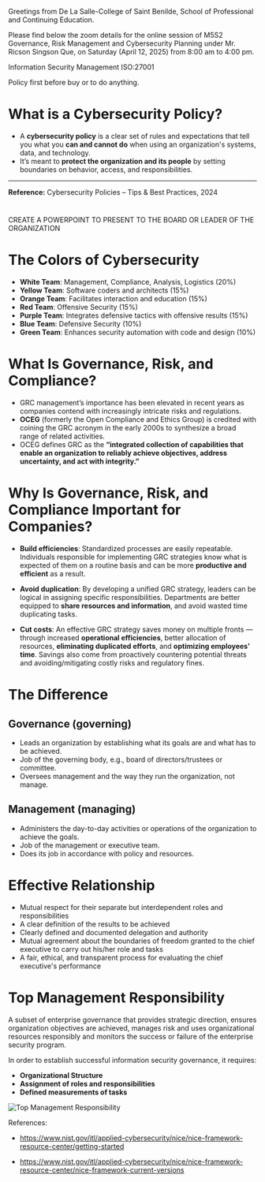 Greetings from De La Salle-College of Saint Benilde, School of Professional and Continuing Education.

Please find below the zoom details for the online session of M5S2 Governance, Risk Management and Cybersecurity Planning under Mr. Ricson Singson Que, on Saturday (April 12, 2025) from 8:00 am to 4:00 pm. 



Information Security Management
ISO:27001


Policy first before buy or to do anything.



# What is a Cybersecurity Policy?

- A **cybersecurity policy** is a clear set of rules and expectations that tell you what you **can and cannot do** when using an organization's systems, data, and technology.
- It’s meant to **protect the organization and its people** by setting boundaries on behavior, access, and responsibilities.

---

**Reference:** Cybersecurity Policies – Tips & Best Practices, 2024






#
CREATE A POWERPOINT TO PRESENT TO THE BOARD OR LEADER OF THE ORGANIZATION



#

# The Colors of Cybersecurity

- **White Team**: Management, Compliance, Analysis, Logistics (20%)
- **Yellow Team**: Software coders and architects (15%)
- **Orange Team**: Facilitates interaction and education (15%)
- **Red Team**: Offensive Security (15%)
- **Purple Team**: Integrates defensive tactics with offensive results (15%)
- **Blue Team**: Defensive Security (10%)
- **Green Team**: Enhances security automation with code and design (10%)






# What Is Governance, Risk, and Compliance?

- GRC management’s importance has been elevated in recent years as companies contend with increasingly intricate risks and regulations.
- **OCEG** (formerly the Open Compliance and Ethics Group) is credited with coining the GRC acronym in the early 2000s to synthesize a broad range of related activities.
- OCEG defines GRC as the **“integrated collection of capabilities that enable an organization to reliably achieve objectives, address uncertainty, and act with integrity.”**



# Why Is Governance, Risk, and Compliance Important for Companies?

- **Build efficiencies**: Standardized processes are easily repeatable. Individuals responsible for implementing GRC strategies know what is expected of them on a routine basis and can be more **productive and efficient** as a result.

- **Avoid duplication**: By developing a unified GRC strategy, leaders can be logical in assigning specific responsibilities. Departments are better equipped to **share resources and information**, and avoid wasted time duplicating tasks.

- **Cut costs**: An effective GRC strategy saves money on multiple fronts — through increased **operational efficiencies**, better allocation of resources, **eliminating duplicated efforts**, and **optimizing employees’ time**. Savings also come from proactively countering potential threats and avoiding/mitigating costly risks and regulatory fines.




#

# The Difference

## Governance (governing)
- Leads an organization by establishing what its goals are and what has to be achieved.
- Job of the governing body, e.g., board of directors/trustees or committee.
- Oversees management and the way they run the organization, not manage.

## Management (managing)
- Administers the day-to-day activities or operations of the organization to achieve the goals.
- Job of the management or executive team.
- Does its job in accordance with policy and resources.

#

# Effective Relationship

- Mutual respect for their separate but interdependent roles and responsibilities
- A clear definition of the results to be achieved
- Clearly defined and documented delegation and authority
- Mutual agreement about the boundaries of freedom granted to the chief executive to carry out his/her role and tasks
- A fair, ethical, and transparent process for evaluating the chief executive's performance


#




# Top Management Responsibility

A subset of enterprise governance that provides strategic direction, ensures organization objectives are achieved, manages risk and uses organizational resources responsibly and monitors the success or failure of the enterprise security program.

In order to establish successful information security governance, it requires:
- **Organizational Structure**
- **Assignment of roles and responsibilities**
- **Defined measurements of tasks**

![Top Management Responsibility](attachment:image.png)





































References:

- https://www.nist.gov/itl/applied-cybersecurity/nice/nice-framework-resource-center/getting-started

- https://www.nist.gov/itl/applied-cybersecurity/nice/nice-framework-resource-center/nice-framework-current-versions





















